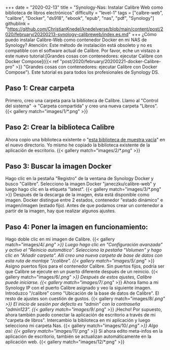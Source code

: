 +++
date = "2020-02-13"
title = "Synology-Nas: Instalar Calibre Web como biblioteca de libros electrónicos"
difficulty = "level-1"
tags = ["calbre-web", "calibre", "Docker", "ds918", "ebook", "epub", "nas", "pdf", "Synology"]
githublink = "https://github.com/ChristianKnedel/knedelverse/blob/main/content/post/2020/february/20200213-synology-calibreweb/index.es.md"
+++
¿Cómo puedo instalar Calibre-Web como contenedor Docker en mi NAS de Synology? Atención: Este método de instalación está obsoleto y no es compatible con el software actual de Calibre. Por favor, eche un vistazo a este nuevo tutorial:[Grandes cosas con contenedores: ejecutar Calibre con Docker Compose]({{< ref "post/2020/february/20200221-docker-Calibre-pro" >}} "Grandes cosas con contenedores: ejecutar Calibre con Docker Compose"). Este tutorial es para todos los profesionales de Synology DS.
## Paso 1: Crear carpeta
Primero, creo una carpeta para la biblioteca de Calibre.  Llamo al "Control del sistema" -> "Carpeta compartida" y creo una nueva carpeta "Libros".
{{< gallery match="images/1/*.png" >}}

##  Paso 2: Crear la biblioteca Calibre
Ahora copio una biblioteca existente o "[esta biblioteca de muestra vacía](https://drive.google.com/file/d/1zfeU7Jh3FO_jFlWSuZcZQfQOGD0NvXBm/view)" en el nuevo directorio. Yo mismo he copiado la biblioteca existente de la aplicación de escritorio.
{{< gallery match="images/2/*.png" >}}

## Paso 3: Buscar la imagen Docker
Hago clic en la pestaña "Registro" de la ventana de Synology Docker y busco "Calibre". Selecciono la imagen Docker "janeczku/calibre-web" y luego hago clic en la etiqueta "latest".
{{< gallery match="images/3/*.png" >}}
Después de la descarga de la imagen, ésta está disponible como imagen. Docker distingue entre 2 estados, contenedor "estado dinámico" e imagen/imagen (estado fijo). Antes de que podamos crear un contenedor a partir de la imagen, hay que realizar algunos ajustes.
## Paso 4: Poner la imagen en funcionamiento:
Hago doble clic en mi imagen de Calibre.
{{< gallery match="images/4/*.png" >}}
Luego hago clic en "Configuración avanzada" y activo el "Reinicio automático". Selecciono la pestaña "Volumen" y hago clic en "Añadir carpeta". Allí creo una nueva carpeta de base de datos con esta ruta de montaje "/calibre".
{{< gallery match="images/5/*.png" >}}
Asigno puertos fijos para el contenedor Calibre. Sin puertos fijos, podría ser que Calibre se ejecute en un puerto diferente después de un reinicio.
{{< gallery match="images/6/*.png" >}}
Después de estos ajustes, Calibre puede iniciarse.
{{< gallery match="images/7/*.png" >}}
Ahora llamo a mi Synology IP con el puerto Calibre asignado y veo la siguiente imagen. Introduzco "/calibre" como "Ubicación de la base de datos de Calibre". El resto de ajustes son cuestión de gustos.
{{< gallery match="images/8/*.png" >}}
El inicio de sesión por defecto es "admin" con la contraseña "admin123".
{{< gallery match="images/9/*.png" >}}
¡Hecho! Por supuesto, ahora también puedo conectar la aplicación de escritorio a través de mi "carpeta de libros". Intercambio la biblioteca en mi aplicación y luego selecciono mi carpeta Nas.
{{< gallery match="images/10/*.png" >}}
Algo así:
{{< gallery match="images/11/*.png" >}}
Si ahora edito meta-infos en la aplicación de escritorio, también se actualizan automáticamente en la aplicación web.
{{< gallery match="images/12/*.png" >}}